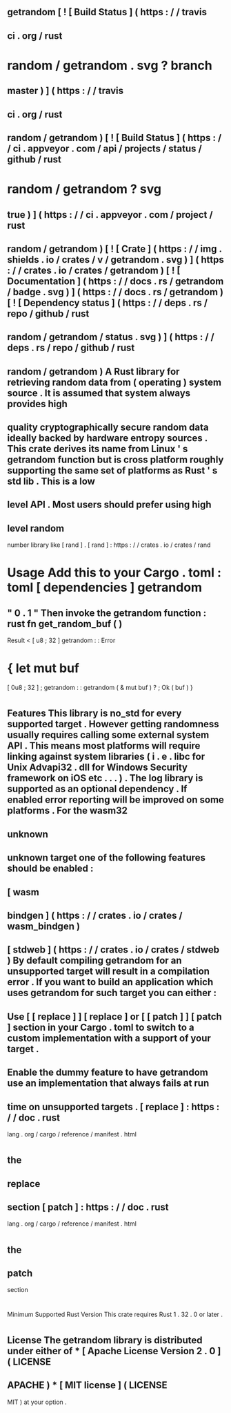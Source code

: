 #
getrandom
[
!
[
Build
Status
]
(
https
:
/
/
travis
-
ci
.
org
/
rust
-
random
/
getrandom
.
svg
?
branch
=
master
)
]
(
https
:
/
/
travis
-
ci
.
org
/
rust
-
random
/
getrandom
)
[
!
[
Build
Status
]
(
https
:
/
/
ci
.
appveyor
.
com
/
api
/
projects
/
status
/
github
/
rust
-
random
/
getrandom
?
svg
=
true
)
]
(
https
:
/
/
ci
.
appveyor
.
com
/
project
/
rust
-
random
/
getrandom
)
[
!
[
Crate
]
(
https
:
/
/
img
.
shields
.
io
/
crates
/
v
/
getrandom
.
svg
)
]
(
https
:
/
/
crates
.
io
/
crates
/
getrandom
)
[
!
[
Documentation
]
(
https
:
/
/
docs
.
rs
/
getrandom
/
badge
.
svg
)
]
(
https
:
/
/
docs
.
rs
/
getrandom
)
[
!
[
Dependency
status
]
(
https
:
/
/
deps
.
rs
/
repo
/
github
/
rust
-
random
/
getrandom
/
status
.
svg
)
]
(
https
:
/
/
deps
.
rs
/
repo
/
github
/
rust
-
random
/
getrandom
)
A
Rust
library
for
retrieving
random
data
from
(
operating
)
system
source
.
It
is
assumed
that
system
always
provides
high
-
quality
cryptographically
secure
random
data
ideally
backed
by
hardware
entropy
sources
.
This
crate
derives
its
name
from
Linux
'
s
getrandom
function
but
is
cross
platform
roughly
supporting
the
same
set
of
platforms
as
Rust
'
s
std
lib
.
This
is
a
low
-
level
API
.
Most
users
should
prefer
using
high
-
level
random
-
number
library
like
[
rand
]
.
[
rand
]
:
https
:
/
/
crates
.
io
/
crates
/
rand
#
#
Usage
Add
this
to
your
Cargo
.
toml
:
toml
[
dependencies
]
getrandom
=
"
0
.
1
"
Then
invoke
the
getrandom
function
:
rust
fn
get_random_buf
(
)
-
>
Result
<
[
u8
;
32
]
getrandom
:
:
Error
>
{
let
mut
buf
=
[
0u8
;
32
]
;
getrandom
:
:
getrandom
(
&
mut
buf
)
?
;
Ok
(
buf
)
}
#
#
Features
This
library
is
no_std
for
every
supported
target
.
However
getting
randomness
usually
requires
calling
some
external
system
API
.
This
means
most
platforms
will
require
linking
against
system
libraries
(
i
.
e
.
libc
for
Unix
Advapi32
.
dll
for
Windows
Security
framework
on
iOS
etc
.
.
.
)
.
The
log
library
is
supported
as
an
optional
dependency
.
If
enabled
error
reporting
will
be
improved
on
some
platforms
.
For
the
wasm32
-
unknown
-
unknown
target
one
of
the
following
features
should
be
enabled
:
-
[
wasm
-
bindgen
]
(
https
:
/
/
crates
.
io
/
crates
/
wasm_bindgen
)
-
[
stdweb
]
(
https
:
/
/
crates
.
io
/
crates
/
stdweb
)
By
default
compiling
getrandom
for
an
unsupported
target
will
result
in
a
compilation
error
.
If
you
want
to
build
an
application
which
uses
getrandom
for
such
target
you
can
either
:
-
Use
[
[
replace
]
]
[
replace
]
or
[
[
patch
]
]
[
patch
]
section
in
your
Cargo
.
toml
to
switch
to
a
custom
implementation
with
a
support
of
your
target
.
-
Enable
the
dummy
feature
to
have
getrandom
use
an
implementation
that
always
fails
at
run
-
time
on
unsupported
targets
.
[
replace
]
:
https
:
/
/
doc
.
rust
-
lang
.
org
/
cargo
/
reference
/
manifest
.
html
#
the
-
replace
-
section
[
patch
]
:
https
:
/
/
doc
.
rust
-
lang
.
org
/
cargo
/
reference
/
manifest
.
html
#
the
-
patch
-
section
#
#
Minimum
Supported
Rust
Version
This
crate
requires
Rust
1
.
32
.
0
or
later
.
#
License
The
getrandom
library
is
distributed
under
either
of
*
[
Apache
License
Version
2
.
0
]
(
LICENSE
-
APACHE
)
*
[
MIT
license
]
(
LICENSE
-
MIT
)
at
your
option
.
